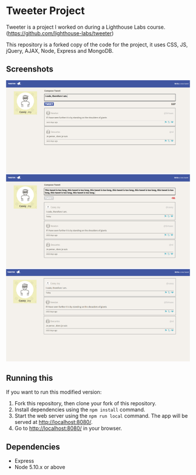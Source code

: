 # Tweeter Project

Tweeter is a project I worked on during a Lighthouse Labs course. (<https://github.com/lighthouse-labs/tweeter>)

This repository is a forked copy of the code for the project, it uses CSS, JS, jQuery, AJAX, Node, Express and MongoDB.

## Screenshots
!["Screenshot of tweeter, adding a tweet"](/docs/screenshot1.png)
!["Screenshot of tweeter, added tweet, adding too long a tweet"](/docs/screenshot2.png)
!["Screenshot of tweeter, hidden tweet editor"](/docs/screenshot3.png)

## Running this
If you want to run this modified version:

1. Fork this repository, then clone your fork of this repository.
2. Install dependencies using the `npm install` command.
3. Start the web server using the `npm run local` command. The app will be served at <http://localhost:8080/>.
4. Go to <http://localhost:8080/> in your browser.

## Dependencies

- Express
- Node 5.10.x or above
